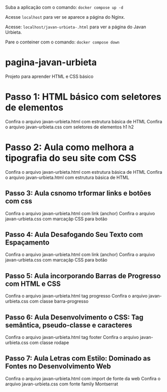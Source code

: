 Suba a aplicação com o comando:
`docker compose up -d` 

Acesse `localhost` para ver se aparece a página do Nginx.

Acesse: `localhost/javan-urbieta-.html` para ver a página do Javan Urbieta.

Pare o conteiner com o comando:
`docker compose down`

# pagina-javan-urbieta
Projeto para aprender HTML  e CSS básico

# Passo 1: HTML básico com seletores de elementos
Confira o arquivo javan-urbieta.html com estrutura básica de HTML
Confira o arquivo javan-urbieta.css com seletores de elementos h1 h2

# Passo 2: Aula como melhora a tipografia do seu site com CSS
Confira o arquivo javan-urbieta.html com estrutura básica de HTML
Confira o arquivo javan-urbieta.html com estrutura básica de HTML

## Passo 3: Aula csnomo trformar links e botões com css
Confira o arquivo javan-urbieta.html com link (anchor)
Confira o arquivo javan-urbieta.css com marcaçãp CSS para botão

## Passo 4: Aula Desafogando Seu Texto com Espaçamento
Confira o arquivo javan-urbieta.html com link (anchor)
Confira o arquivo javan-urbieta.css com marcaçãp CSS para botão



## Passo 5: Aula incorporando Barras de Progresso com HTML e CSS
Confira o arquivo javan-urbieta.html tag progresso
Confira o arquivo javan-urbieta.css com classe barra-progresso
## Passo 6: Aula Desenvolvimento o CSS: Tag semântica, pseudo-classe e caracteres
Confira o arquivo javan-urbieta.html tag footer
Confira o arquivo javan-urbieta.css com classe rodape

## Passo 7: Aula Letras com Estilo: Dominado as Fontes no Desenvolvimento Web
Confira o arquivo javan-urbieta.html com import de fonte da web
Confira o arquivo javan-urbieta.css com fonte family Montserrat